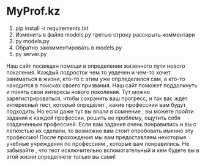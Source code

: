# MyProf.kz

1.  pip install -r requirements.txt
2.  Изменить в файле models.py третью строку расскрыть комментари
3.  py models.py
4.  Обратно закомментировать в models.py
5.  py server.py


Наш сайт посвящен помощи в  определении жизенного пути нового покаления. Каждый подросток чем то увдечен и чем-то хочет заниматься в жизни, кто-то с этим уже опрледелился сам, а кто-то находится в поисках своего призвания.
Наш сайт поможет поддолкнуть и понять свои интересы нового поколения. 
Тут можно зарегистрироваться, чтобы сохранить ваш прогресс, и так вас ждет интересный тест, который определит , какие профессиии вам будут подходить. Но если даже тут вы впали в сомнение , вы можете пройти задания к каждой профессии, решить ее проблему, ощутить себя озадаченным профессией.
Если вам задания очень понравились и вы с легкостью их сделали, то возможно вам стоит опробовать именно эту профессию! После прохождения мы вам предоставляем некоторые учебные учреждения по профессиям , которые вам понравились. 
Не забывайте , что тест исключительно вспомогательный и кем будете вы в этой жизни определяете только вы сами!
